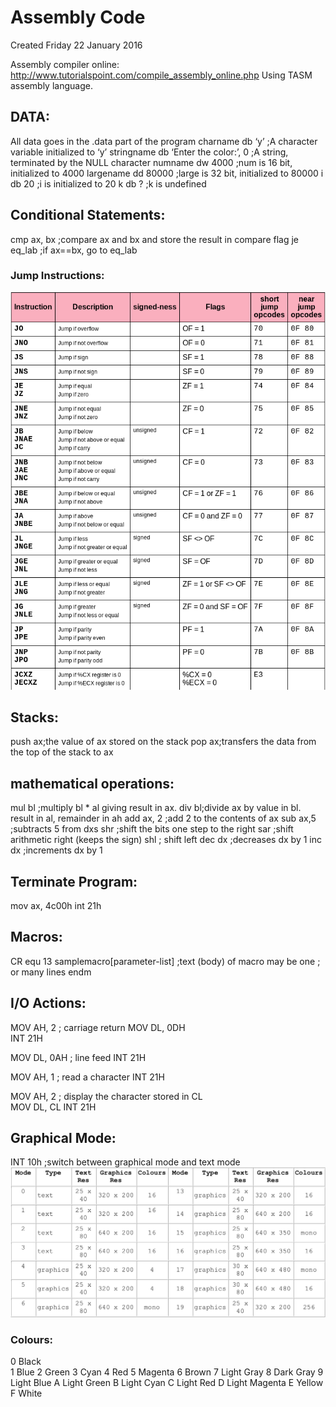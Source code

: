 # Assembly Code
Created Friday 22 January 2016

Assembly compiler online: <http://www.tutorialspoint.com/compile_assembly_online.php>
Using TASM assembly language.

DATA:
-----
All data goes in the .data part of the program
charname db ‘y’  ;A character variable initialized to ‘y’
stringname db ‘Enter the color:’, 0 ;A string, terminated by the NULL character
numname dw 4000 ;num is 16 bit, initialized to 4000
largename dd 80000 ;large is 32 bit, initialized to 80000
i db 20 ;i  is initialized to 20
k db ? ;k is undefined


Conditional Statements:
-----------------------
cmp ax, bx ;compare ax and bx and store the result in compare flag
je eq_lab ;if ax==bx, go to eq_lab


### Jump Instructions:
![](./Assembly_Code/pasted_image001.png)


Stacks:
-------
push ax;the value of ax stored on the stack
pop ax;transfers the data from the top of the stack to ax


mathematical operations:
------------------------
mul bl ;multiply bl * al giving result in ax.
div bl;divide ax by value in bl. result in al, remainder in ah
add ax, 2 ;add 2 to the contents of ax
sub ax,5 ;subtracts 5 from dxs
shr ;shift the bits one step to the right 
sar ;shift arithmetic right (keeps the sign)
shl ; shift left
dec dx ;decreases dx by 1
inc dx ;increments dx by 1


Terminate Program:
------------------
mov ax, 4c00h
int 21h


Macros:
-------
CR equ 13
samplemacro[parameter-list]
;text (body) of macro may be one
; or many lines
endm


I/O Actions:
------------
MOV AH, 2                    ; carriage return
MOV DL, 0DH          
INT 21H

MOV DL, 0AH                  ; line feed
INT 21H

MOV AH, 1                    ; read a character
INT 21H

MOV AH, 2                    ; display the character stored in CL   
MOV DL, CL
INT 21H


Graphical Mode:
---------------
INT 10h ;switch between graphical mode and text mode
![](./Assembly_Code/pasted_image.png)


### Colours:
0 Black  
1 Blue 
2 Green 
3 Cyan 
4 Red 
5 Magenta 
6 Brown 
7 Light Gray 
8 Dark Gray 
9 Light Blue 
A Light Green 
B Light Cyan 
C Light Red 
D Light Magenta 
E Yellow 
F White



